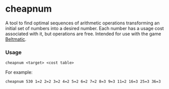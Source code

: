 # cheapnum

A tool to find optimal sequences of arithmetic operations transforming an initial set of numbers into a desired number. Each number has a usage cost associated with it, but operations are free. Intended for use with the game [Beltmatic](https://store.steampowered.com/app/2674590/Beltmatic/).

### Usage

`cheapnum <target> <cost table>`

For example:

`cheapnum 530 1=2 2=2 3=2 4=2 5=2 6=2 7=2 8=3 9=3 11=2 16=3 25=3 36=3`